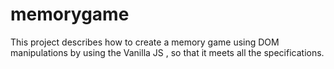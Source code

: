 # memorygame
This project describes how to create a memory game using DOM manipulations by using the Vanilla JS , so that it meets all the specifications.
